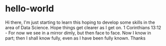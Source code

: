 # hello-world
Hi there,
I'm just starting to learn this hoping to develop some skills in the area of Data Science.
Hope things get clearer as I get on. 1 Corinthians 13:12 - For now we see in a mirror dimly, but then face to face. Now I know in part; then I shall know fully, even as I have been fully known.
Thanks
